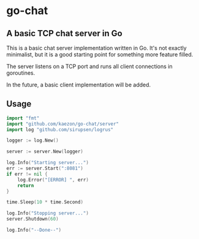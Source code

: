 # go-chat

## A basic TCP chat server in Go

This is a basic chat server implementation written in Go. It's not exactly minimalist,
but it is a good starting point for something more feature filled.

The server listens on a TCP port and runs all client connections in goroutines.

In the future, a basic client implementation will be added.

## Usage

```go
import "fmt"
import "github.com/kaezon/go-chat/server"
import log "github.com/sirupsen/logrus"

logger := log.New()

server := server.New(logger)

log.Info("Starting server...")
err := server.Start(":8081")
if err != nil {
	log.Error("[ERROR] ", err)
	return
}

time.Sleep(10 * time.Second)

log.Info("Stopping server...")
server.Shutdown(60)

log.Info("--Done--")
```
